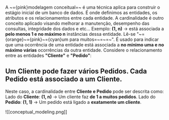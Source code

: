 A ~={pink}modelagem conceitual=~ é uma técnica aplica para construir o estágio inicial de um banco de dados. É onde definimos as entidades, os atributos e os relacionamentos entre cada entidade. A cardinalidade é outro conceito aplicado visando melhorar a manutenção, desempenho das consultas, integridade dos dados e etc... 
Exemplo: **(1, n)** -> está associada a **pelo menos 1 e no máximo n** instâncias dessa entidade. Lê-se "~={orange}~={pink}~={cyan}um para muitos=~=~=~".
É usado para indicar que uma ocorrência de uma entidade está associada a **no mínimo uma e no máximo várias** ocorrências da outra entidade. Considere o relacionamento entre as entidades **"Cliente"** e **"Pedido"**:

Um **Cliente** pode fazer **vários Pedidos**.
Cada **Pedido** está associado a **um Cliente**.
- 
Neste caso, a cardinalidade entre **Cliente e Pedido** pode ser descrita como:
Lado do **Cliente**: **(1, n)** → Um cliente faz **de 1 a muitos pedidos**.
Lado do **Pedido**: **(1, 1)** → Um pedido está ligado a **exatamente um cliente**.

![[conceptual_modeling.png]]
